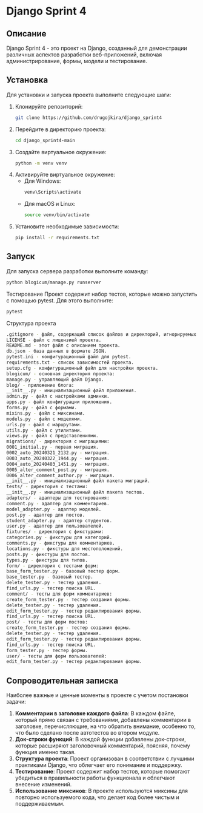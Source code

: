 # Django Sprint 4

## Описание
Django Sprint 4 - это проект на Django, созданный для демонстрации различных аспектов разработки веб-приложений, включая администрирование, формы, модели и тестирование.

## Установка
Для установки и запуска проекта выполните следующие шаги:

1. Клонируйте репозиторий:
    ```bash
    git clone https://github.com/drugojkira/django_sprint4
    ```
2. Перейдите в директорию проекта:
    ```bash
    cd django_sprint4-main
    ```
3. Создайте виртуальное окружение:
    ```bash
    python -m venv venv
    ```
4. Активируйте виртуальное окружение:
    - Для Windows:
        ```bash
        venv\Scripts\activate
        ```
    - Для macOS и Linux:
        ```bash
        source venv/bin/activate
        ```
5. Установите необходимые зависимости:
    ```bash
    pip install -r requirements.txt
    ```

## Запуск
Для запуска сервера разработки выполните команду:
```bash
python blogicum/manage.py runserver
```

Тестирование
Проект содержит набор тестов, которые можно запустить с помощью pytest. Для этого выполните:
```bash
pytest
```

Структура проекта
```bash
.gitignore - файл, содержащий список файлов и директорий, игнорируемых Git.
LICENSE - файл с лицензией проекта.
README.md - этот файл с описанием проекта.
db.json - база данных в формате JSON.
pytest.ini - конфигурационный файл для pytest.
requirements.txt - список зависимостей проекта.
setup.cfg - конфигурационный файл для настройки проекта.
blogicum/ - основная директория проекта:
manage.py - управляющий файл Django.
blog/ - приложение блога:
__init__.py - инициализационный файл приложения.
admin.py - файл с настройками админки.
apps.py - файл конфигурации приложения.
forms.py - файл с формами.
mixins.py - файл с миксинами.
models.py - файл с моделями.
urls.py - файл с маршрутами.
utils.py - файл с утилитами.
views.py - файл с представлениями.
migrations/ - директория с миграциями:
0001_initial.py - первая миграция.
0002_auto_20240321_2132.py - миграция.
0003_auto_20240322_1944.py - миграция.
0004_auto_20240403_1451.py - миграция.
0005_alter_comment_post.py - миграция.
0006_alter_comment_author.py - миграция.
__init__.py - инициализационный файл пакета миграций.
tests/ - директория с тестами:
__init__.py - инициализационный файл пакета тестов.
adapters/ - адаптеры для тестирования:
comment.py - адаптер для комментариев.
model_adapter.py - адаптер моделей.
post.py - адаптер для постов.
student_adapter.py - адаптер студентов.
user.py - адаптер для пользователей.
fixtures/ - директория с фикстурами:
categories.py - фикстуры для категорий.
comments.py - фикстуры для комментариев.
locations.py - фикстуры для местоположений.
posts.py - фикстуры для постов.
types.py - фикстуры для типов.
form/ - директория с тестами форм:
base_form_tester.py - базовый тестер форм.
base_tester.py - базовый тестер.
delete_tester.py - тестер удаления.
find_urls.py - тестер поиска URL.
comment/ - тесты для форм комментариев:
create_form_tester.py - тестер создания формы.
delete_tester.py - тестер удаления.
edit_form_tester.py - тестер редактирования формы.
find_urls.py - тестер поиска URL.
post/ - тесты для форм постов:
create_form_tester.py - тестер создания формы.
delete_tester.py - тестер удаления.
edit_form_tester.py - тестер редактирования формы.
find_urls.py - тестер поиска URL.
form_tester.py - тестер формы.
user/ - тесты для форм пользователей:
edit_form_tester.py - тестер редактирования формы.
```

## Сопроводительная записка
Наиболее важные и ценные моменты в проекте с учетом постановки задачи:

1. **Комментарии в заголовке каждого файла**: В каждом файле, который прямо связан с требованиями, добавлены комментарии в заголовке, перечисляющие, на что обратить внимание, особенно то, что было сделано после автотестов во втором модуле.
2. **Док-строки функций**: В каждой функции добавлены док-строки, которые расширяют заголовочный комментарий, поясняя, почему функция именно такая.
3. **Структура проекта**: Проект организован в соответствии с лучшими практиками Django, что облегчает его понимание и поддержку.
4. **Тестирование**: Проект содержит набор тестов, которые помогают убедиться в правильности работы функционала и облегчают внесение изменений.
5. **Использование миксинов**: В проекте используются миксины для повторно используемого кода, что делает код более чистым и поддерживаемым.

